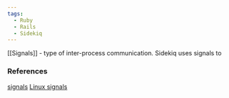 ```yaml
---
tags:
  - Ruby
  - Rails
  - Sidekiq
---
```

[[Signals]] - type of inter-process communication. 
Sidekiq uses signals to 

### References
[signals](https://man7.org/linux/man-pages/man7/signal.7.html)
[Linux signals](https://www.javatpoint.com/linux-signals)
